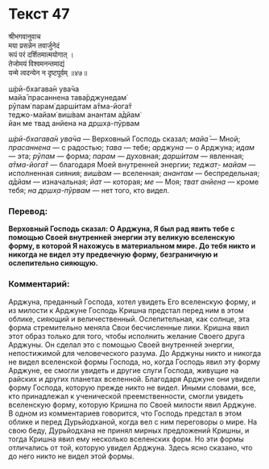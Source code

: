 # Текст 47

श्रीभगवानुवाच  
मया प्रसन्नेन तवार्जुनेदं  
रूपं परं दर्शितमात्मयोगात् ।  
तेजोमयं विश्वमनन्तमाद्यं  
यन्मे त्वदन्येन न दृष्टपूर्वम् ॥४७॥

ш́рӣ-бхагава̄н ува̄ча  
майа̄ прасаннена тава̄рджунедам̇  
рӯпам̇ парам̇ дарш́итам а̄тма-йога̄т  
теджо-майам̇ виш́вам анантам а̄дйам̇  
йан ме твад анйена на др̣шх̣а-пӯрвам

_ш́рӣ-бхагава̄н ува̄ча_ — Верховный Господь сказал; _майа̄_ — Мной; _прасаннена_ — с радостью; _тава_ — тебе; _арджуна_ — о Арджуна; _идам_ — эта; _рӯпам_ — форма; _парам_ — духовная; _дарш́итам_ — явленная; _а̄тма-йога̄т_ — благодаря Моей внутренней энергии; _теджат̣- майам_ — исполненная сияния; _виш́вам_ — вселенная; _анантам_ — беспредельная; _а̄дйам_ — изначальная; _йат_ — которая; _ме_ — Моя; _тват анйена_ — кроме тебя; _на др̣шх̣а-пӯрвам_ — нет того, кто видел.

### Перевод:

**Верховный Господь сказал: О Арджуна, Я был рад явить тебе с помощью Своей внутренней энергии эту великую вселенскую форму, в которой Я нахожусь в материальном мире. До тебя никто и никогда не видел эту предвечную форму, безграничную и ослепительно сияющую.**

### Комментарий:

Арджуна, преданный Господа, хотел увидеть Его вселенскую форму, и из милости к Арджуне Господь Кришна предстал перед ним в этом облике, сияющий и величественный. Ослепительная, как солнце, эта форма стремительно меняла Свои бесчисленные лики. Кришна явил этот образ только для того, чтобы исполнить желание Своего друга Арджуны. Он сделал это с помощью Своей внутренней энергии, непостижимой для человеческого разума. До Арджуны никто и никогда не видел вселенской формы Господа, но, когда Господь явил эту форму Арджуне, ее смогли увидеть и другие слуги Господа, живущие на райских и других планетах вселенной. Благодаря Арджуне они увидели форму Господа, которую прежде никто не видел. Иными словами, все, кто принадлежал к ученической преемственности, смогли увидеть вселенскую форму, которую Кришна по Своей милости явил Арджуне. В одном из комментариев говорится, что Господь предстал в этом облике и перед Дурьйодханой, когда вел с ним переговоры о мире. На свою беду, Дурьйодхана не принял мирных предложений Кришны, и тогда Кришна явил ему несколько вселенских форм. Но эти формы отличались от той, которую увидел Арджуна. Здесь ясно сказано, что до него никто не видел этой формы.